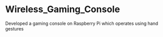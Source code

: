 # Wireless_Gaming_Console
Developed a gaming console on Raspberry Pi which operates using hand gestures
